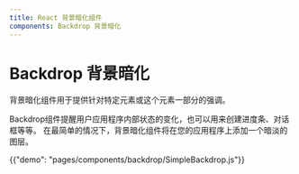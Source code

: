 ```yaml
---
title: React 背景暗化组件
components: Backdrop 背景暗化
---
```


# Backdrop 背景暗化

<p class="description">背景暗化组件用于提供针对特定元素或这个元素一部分的强调。</p>

Backdrop组件提醒用户应用程序内部状态的变化，也可以用来创建进度条、对话框等等。 在最简单的情况下，背景暗化组件将在您的应用程序上添加一个暗淡的图层。

{{"demo": "pages/components/backdrop/SimpleBackdrop.js"}}
